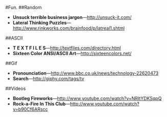#Fun.
##Random
* **Unsuck terrible business jargon**—http://unsuck-it.com/
* **Lateral Thinking Puzzles**—http://www.rinkworks.com/brainfood/p/latreal1.shtml

##ASCII
* **T E X T F I L E S**—http://textfiles.com/directory.html
* **Sixteen Color ANSI/ASCII Art**—http://sixteencolors.net/

##Gif
* **Pronounciation**—http://www.bbc.co.uk/news/technology-22620473
* **Search**—http://giphy.com/tags/tv

##Videos
* **Bootleg Fireworks**—http://www.youtube.com/watch?v=NRItYDKSqpQ 
* **Rock-a-Fire In This Club**—http://www.youtube.com/watch?v=b90Cf6ARscc
